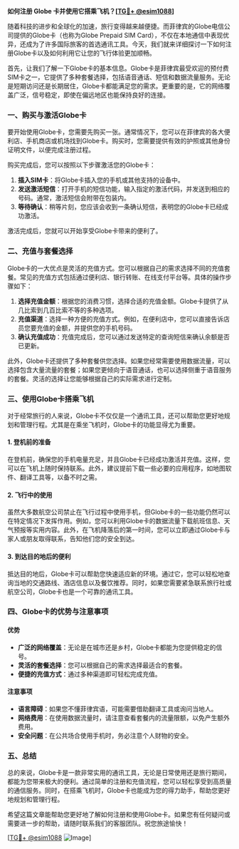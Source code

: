**如何注册 Globe 卡并使用它搭乘飞机？[[TG💪+ @esim1088](https://t.me/s/esim1088)]**

随着科技的进步和全球化的加速，旅行变得越来越便捷。而菲律宾的Globe电信公司提供的Globe卡（也称为Globe Prepaid SIM Card），不仅在本地通信中表现优异，还成为了许多国际旅客的首选通讯工具。今天，我们就来详细探讨一下如何注册Globe卡以及如何利用它让您的飞行体验更加顺畅。

首先，让我们了解一下Globe卡的基本信息。Globe卡是菲律宾最受欢迎的预付费SIM卡之一，它提供了多种套餐选择，包括语音通话、短信和数据流量服务。无论是短期访问还是长期居住，Globe卡都能满足您的需求。更重要的是，它的网络覆盖广泛，信号稳定，即使在偏远地区也能保持良好的连接。

### **一、购买与激活Globe卡**

要开始使用Globe卡，您需要先购买一张。通常情况下，您可以在菲律宾的各大便利店、手机商店或机场找到Globe卡。购买时，您需要提供有效的护照或其他身份证明文件，以便完成注册过程。

购买完成后，您可以按照以下步骤激活您的Globe卡：

1. **插入SIM卡**：将Globe卡插入您的手机或其他支持的设备中。
2. **发送激活短信**：打开手机的短信功能，输入指定的激活代码，并发送到相应的号码。通常，激活短信会附带在包装内。
3. **等待确认**：稍等片刻，您应该会收到一条确认短信，表明您的Globe卡已经成功激活。

激活完成后，您就可以开始享受Globe卡带来的便利了。

### **二、充值与套餐选择**

Globe卡的一大优点是灵活的充值方式。您可以根据自己的需求选择不同的充值套餐。常见的充值方式包括通过便利店、银行转账、在线支付平台等。具体的操作步骤如下：

1. **选择充值金额**：根据您的消费习惯，选择合适的充值金额。Globe卡提供了从几比索到几百比索不等的多种选项。
2. **充值渠道**：选择一种方便的充值方式。例如，在便利店中，您可以直接告诉店员您要充值的金额，并提供您的手机号码。
3. **确认充值成功**：充值完成后，您可以通过发送特定的查询短信来确认余额是否已更新。

此外，Globe卡还提供了多种套餐供您选择。如果您经常需要使用数据流量，可以选择包含大量流量的套餐；如果您更倾向于语音通话，也可以选择侧重于语音服务的套餐。灵活的选择让您能够根据自己的实际需求进行定制。

### **三、使用Globe卡搭乘飞机**

对于经常旅行的人来说，Globe卡不仅仅是一个通讯工具，还可以帮助您更好地规划和管理行程。尤其是在乘坐飞机时，Globe卡的功能显得尤为重要。

#### **1. 登机前的准备**

在登机前，确保您的手机电量充足，并且Globe卡已经成功激活并充值。这样，您可以在飞机上随时保持联系。此外，建议提前下载一些必要的应用程序，如地图软件、翻译工具等，以备不时之需。

#### **2. 飞行中的使用**

虽然大多数航空公司禁止在飞行过程中使用手机，但Globe卡的一些功能仍然可以在特定情况下发挥作用。例如，您可以利用Globe卡的数据流量下载航班信息、天气预报等实用内容。此外，在飞机降落后的第一时间，您可以立即通过Globe卡与家人或朋友取得联系，告知他们您的安全到达。

#### **3. 到达目的地后的便利**

抵达目的地后，Globe卡可以帮助您快速适应新的环境。通过它，您可以轻松地查询当地的交通路线、酒店信息以及餐饮推荐。同时，如果您需要紧急联系旅行社或航空公司，Globe卡也是一个可靠的通讯工具。

### **四、Globe卡的优势与注意事项**

#### **优势**

- **广泛的网络覆盖**：无论是在城市还是乡村，Globe卡都能为您提供稳定的信号。
- **灵活的套餐选择**：您可以根据自己的需求选择最适合的套餐。
- **便捷的充值方式**：通过多种渠道即可轻松完成充值。

#### **注意事项**

- **语言障碍**：如果您不懂菲律宾语，可能需要借助翻译工具或询问当地人。
- **网络费用**：在使用数据流量时，请注意查看套餐内的流量限额，以免产生额外费用。
- **安全问题**：在公共场合使用手机时，务必注意个人财物的安全。

### **五、总结**

总的来说，Globe卡是一款非常实用的通讯工具，无论是日常使用还是旅行期间，都能为您带来极大的便利。通过简单的注册和充值流程，您可以轻松享受到高质量的通信服务。同时，在搭乘飞机时，Globe卡也能成为您的得力助手，帮助您更好地规划和管理行程。

希望这篇文章能帮助您更好地了解如何注册和使用Globe卡。如果您有任何疑问或需要进一步的帮助，请随时联系我们的客服团队。祝您旅途愉快！

[[TG💪+ @esim1088](https://t.me/s/esim1088) ![Image](https://i.postimg.cc/4NQfJmqS/Snipaste-2025-05-13-00-14-12.png)]